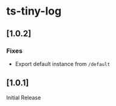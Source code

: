 # ts-tiny-log

## [1.0.2]

### Fixes
- Export default instance from `/default`

## [1.0.1]

Initial Release
